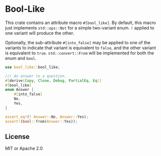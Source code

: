 # Bool-Like

This crate contains an attribute macro `#[bool_like]`. By default, this macro
just implements `std::ops::Not` for a simple two-variant enum. `!` applied to
one variant will produce the other.

Optionally, the sub-attribute `#[into_false]` may be applied to one of the
variants to indicate that variant is equivalent to `false`, and the other
variant is equivalent to `true`. `std::convert::From` will be implemented for
both the enum and `bool`.

```rust
use bool_like::bool_like;

/// An answer to a question.
#[derive(Copy, Clone, Debug, PartialEq, Eq)]
#[bool_like]
enum Answer {
    #[into_false]
    No,
    Yes,
}

assert_eq!(! Answer::No, Answer::Yes);
assert!(bool::from(Answer::Yes));
```

## License

MIT or Apache 2.0
